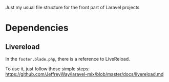 Just my usual file structure for the front part of Laravel projects

# Dependencies

## Livereload

In the `footer.blade.php`, there is a reference to LiveReload.

To use it, just follow those simple steps: https://github.com/JeffreyWay/laravel-mix/blob/master/docs/livereload.md